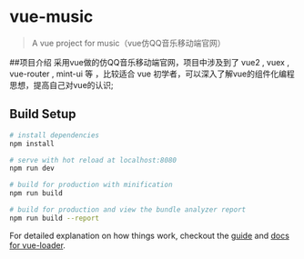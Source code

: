 # vue-music

> A vue project for music（vue仿QQ音乐移动端官网）

##项目介绍
采用vue做的仿QQ音乐移动端官网，项目中涉及到了 vue2 , vuex , vue-router , mint-ui 等 ，比较适合 vue 初学者，可以深入了解vue的组件化编程思想，提高自己对vue的认识;

## Build Setup

``` bash
# install dependencies
npm install

# serve with hot reload at localhost:8080
npm run dev

# build for production with minification
npm run build

# build for production and view the bundle analyzer report
npm run build --report
```

For detailed explanation on how things work, checkout the [guide](http://vuejs-templates.github.io/webpack/) and [docs for vue-loader](http://vuejs.github.io/vue-loader).
